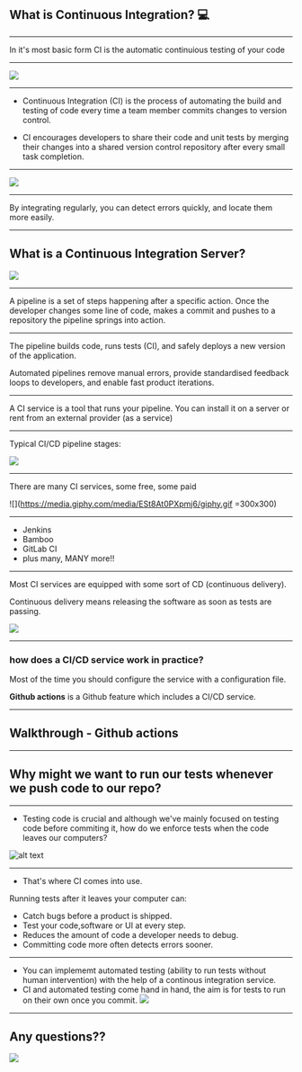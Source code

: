 ## What is Continuous Integration? :computer: 

---

In it's most basic form CI is the automatic continuious testing of your code 

---

![](https://media.giphy.com/media/IedrijvVSFIASnhmuX/giphy.gif)

---

- Continuous Integration (CI) is the process of automating the build and testing of code every time a team member commits changes to version control. 

- CI encourages developers to share their code and unit tests by merging their changes into a shared version control repository after every small task completion.

---

![](https://camo.githubusercontent.com/f8d81cb60ee4c65a00a92056c3ec97008a8cb547/68747470733a2f2f692e696d6775722e636f6d2f3849455a4632442e706e67)

---

By integrating regularly, you can detect errors quickly, and locate them more easily.

---

## What is a Continuous Integration Server?

![](https://media.giphy.com/media/xTiTnEHBh7qapyuvwQ/giphy.gif)

---

A pipeline is a set of steps happening after a specific action.
Once the developer changes some line of code, makes a commit and pushes to a repository the pipeline springs into action.

---

The pipeline builds code, runs tests (CI), and safely deploys a new version of the application.

Automated pipelines remove manual errors, provide standardised feedback loops to developers, and enable fast product iterations.

---

A CI service is a tool that runs your pipeline. You can install it on a server or rent from an external provider (as a service)

---

Typical CI/CD pipeline stages:

![](https://i.imgur.com/TTjl4o3.png)


---

There are many CI services, some free, some paid

![](https://media.giphy.com/media/ESt8At0PXpmj6/giphy.gif =300x300)

---

* Jenkins
* Bamboo
* GitLab CI
* plus many, MANY more!!

---

Most CI services are equipped with some sort of CD (continuous delivery).

Continuous delivery means releasing the software as soon as tests are passing.

![](https://media.giphy.com/media/hpEfWyx4W2dGU4kPbz/giphy.gif)

---

### how does a CI/CD service work in practice? 

Most of the time you should configure the service with a configuration file. 

**Github actions** is a Github feature which includes a CI/CD service.

---

## Walkthrough - Github actions 

---

## Why might we want to run our tests whenever we push code to our repo?

---

- Testing code is crucial and although we've mainly focused on testing code before commiting it, how do we enforce tests when the code leaves our computers?

![alt text](https://media.giphy.com/media/yAAJyaWeuRgAg/giphy.gif) 

---

-  That's where CI comes into use.

Running tests after it leaves your computer can:

- Catch bugs before a product is shipped.
- Test your code,software or UI at every step. 
- Reduces the amount of code a developer needs to debug.
- Committing code more often detects errors sooner.

---

- You can implememt automated testing (ability to run tests without human intervention) with the help of a continous integration service.
- CI and automated testing come hand in hand, the aim is for tests to run on their own once you commit.
![](https://media.giphy.com/media/WQNjuJkYjeR1BcTHcE/giphy.gif)

---


## Any questions??

![](https://media.giphy.com/media/UtDutQmV9QgiLH4zSO/giphy.gif)


